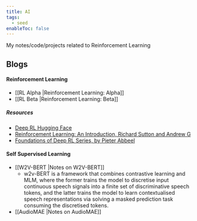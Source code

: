 ```yaml
---
title: AI
tags:
  - seed
enableToc: false
---
```

My notes/code/projects related to Reinforcement Learning
## Blogs
#### Reinforcement Learning
- [[RL Alpha |Reinforcement Learning: Alpha]]
- [[RL Beta |Reinforcement Learning: Beta]]
##### Resources
- [Deep RL Hugging Face](https://huggingface.co/learn/deep-rl-course)
- [Reinforcement Learning: An Introduction, Richard Sutton and Andrew G](http://incompleteideas.net/book/RLbook2020.pdf)
- [Foundations of Deep RL Series, by Pieter Abbeel](https://youtu.be/Psrhxy88zww)

#### Self Supervised Learning
* [[W2V-BERT |Notes on W2V-BERT]] 
	* w2v-BERT is a framework that combines contrastive learning and MLM, where the former trains the model to discretise input continuous speech signals into a finite set of discriminative speech tokens, and the latter trains the model to learn contextualised speech representations via solving a masked prediction task consuming the discretised tokens.
* [[AudioMAE |Notes on AudioMAE]]



